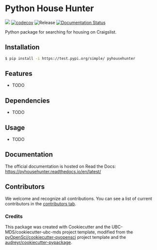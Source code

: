 # Python House Hunter 

![](https://github.com/elabandari/pyhousehunter/workflows/build/badge.svg) [![codecov](https://codecov.io/gh/elabandari/pyhousehunter/branch/main/graph/badge.svg)](https://codecov.io/gh/elabandari/pyhousehunter) ![Release](https://github.com/elabandari/pyhousehunter/workflows/Release/badge.svg) [![Documentation Status](https://readthedocs.org/projects/pyhousehunter/badge/?version=latest)](https://pyhousehunter.readthedocs.io/en/latest/?badge=latest)

Python package for searching for housing on Craigslist.

## Installation

```bash
$ pip install -i https://test.pypi.org/simple/ pyhousehunter
```

## Features

- TODO

## Dependencies

- TODO

## Usage

- TODO

## Documentation

The official documentation is hosted on Read the Docs: https://pyhousehunter.readthedocs.io/en/latest/

## Contributors

We welcome and recognize all contributions. You can see a list of current contributors in the [contributors tab](https://github.com/elabandari/pyhousehunter/graphs/contributors).

### Credits

This package was created with Cookiecutter and the UBC-MDS/cookiecutter-ubc-mds project template, modified from the [pyOpenSci/cookiecutter-pyopensci](https://github.com/pyOpenSci/cookiecutter-pyopensci) project template and the [audreyr/cookiecutter-pypackage](https://github.com/audreyr/cookiecutter-pypackage).
